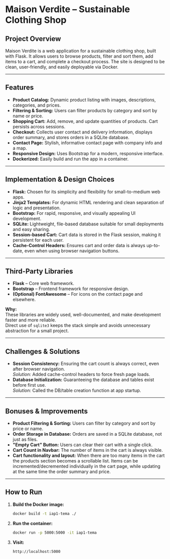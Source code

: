 # Maison Verdite – Sustainable Clothing Shop

## Project Overview

Maison Verdite is a web application for a sustainable clothing shop, built with Flask. It allows users to browse products, filter and sort them, add items to a cart, and complete a checkout process. The site is designed to be clean, user-friendly, and easily deployable via Docker.

---

## Features

- **Product Catalog:** Dynamic product listing with images, descriptions, categories, and prices.
- **Filtering & Sorting:** Users can filter products by category and sort by name or price.
- **Shopping Cart:** Add, remove, and update quantities of products. Cart persists across sessions.
- **Checkout:** Collects user contact and delivery information, displays order summary, and stores orders in a SQLite database.
- **Contact Page:** Stylish, informative contact page with company info and a map.
- **Responsive Design:** Uses Bootstrap for a modern, responsive interface.
- **Dockerized:** Easily build and run the app in a container.

---

## Implementation & Design Choices

- **Flask:** Chosen for its simplicity and flexibility for small-to-medium web apps.
- **Jinja2 Templates:** For dynamic HTML rendering and clean separation of logic and presentation.
- **Bootstrap:** For rapid, responsive, and visually appealing UI development.
- **SQLite:** Lightweight, file-based database suitable for small deployments and easy sharing.
- **Session-based Cart:** Cart data is stored in the Flask session, making it persistent for each user.
- **Cache-Control Headers:** Ensures cart and order data is always up-to-date, even when using browser navigation buttons.

---

## Third-Party Libraries

- **Flask** – Core web framework.
- **Bootstrap** – Frontend framework for responsive design.
- **(Optional) FontAwesome** – For icons on the contact page and elsewhere.

**Why:**  
These libraries are widely used, well-documented, and make development faster and more reliable.  
Direct use of `sqlite3` keeps the stack simple and avoids unnecessary abstraction for a small project.

---

## Challenges & Solutions

- **Session Consistency:** Ensuring the cart count is always correct, even after browser navigation.  
  _Solution:_ Added cache-control headers to force fresh page loads.
- **Database Initialization:** Guaranteeing the database and tables exist before first use.  
  _Solution:_ Called the DB/table creation function at app startup.

---

## Bonuses & Improvements

- **Product Filtering & Sorting:** Users can filter by category and sort by price or name.
- **Order Storage in Database:** Orders are saved in a SQLite database, not just as files.
- **"Empty Cart" Button:** Users can clear their cart with a single click.
- **Cart Count in Navbar:** The number of items in the cart is always visible.
- **Cart functionality and layout:** When there are too many items in the cart the products section becomes a scrollable list. Items can be incremented/decremented individually in the cart page, while updating at the same time the order summary and price. 

---

## How to Run

1. **Build the Docker image:**
   ```sh
   docker build -t iap1-tema ./
2. **Run the container:**
   ```sh
   docker run -p 5000:5000 -it iap1-tema
3. **Visit:**
   ```sh
   http://localhost:5000